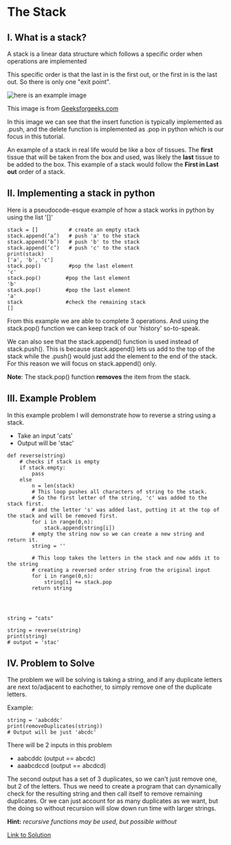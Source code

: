 # The Stack
## I. What is a stack?

A stack is a linear data structure which follows a specific order when operations are implemented

This specific order is that the last in is the first out, or the first in is the last out. So there is only one "exit point". 

![here is an example image](https://media.geeksforgeeks.org/wp-content/cdn-uploads/gq/2013/03/stack.png)

This image is from [Geeksforgeeks.com](https://www.geeksforgeeks.org/stack-in-python/)

In this image we can see that the insert function is typically implemented as .push, and the delete function is implemented as .pop in python which is our focus in this tutorial.

An example of a stack in real life would be like a box of tissues. The **first** tissue that will be taken from the box and used, was likely the **last** tissue to be added to the box. This example of a stack would follow the **First in Last out** order of a stack.

## II. Implementing a stack in python
Here is a pseudocode-esque example of how a stack works in python by using the list '[]'

```
stack = []          # create an empty stack
stack.append(‘a’)   # push 'a' to the stack
stack.append(‘b’)   # push 'b' to the stack
stack.append(‘c’)   # push 'c' to the stack
print(stack)
['a', 'b', 'c']
stack.pop()         #pop the last element
'c'
stack.pop()        #pop the last element
'b'
stack.pop()        #pop the last element
'a'
stack              #check the remaining stack
[]
```
From this example we are able to complete 3 operations. And using the stack.pop() function we can keep track of our 'history' so-to-speak. 

We can also see that the stack.append() function is used instead of stack.push(). This is because stack.append() lets us add to the top of the stack while the .push() would just add the element to the end of the stack. 
For this reason we will focus on stack.append() only.

**Note**: The stack.pop() function **removes** the item from the stack.

## III. Example Problem
In this example problem I will demonstrate how to reverse a string using a stack. 

- Take an input 'cats' 
- Output will be 'stac' 

```
def reverse(string)
    # checks if stack is empty
    if stack.empty:
        pass
    else
        n = len(stack)
        # This loop pushes all characters of string to the stack. 
        # So the first letter of the string, 'c' was added to the stack first. 
        # and the letter 's' was added last, putting it at the top of the stack and will be removed first.
        for i in range(0,n):
            stack.append(string[i])
        # empty the string now so we can create a new string and return it. 
        string = ''

        # This loop takes the letters in the stack and now adds it to the string
        # creating a reversed order string from the original input
        for i in range(0,n):
            string[i] += stack.pop
        return string


            

string = "cats"

string = reverse(string)
print(string)
# output = 'stac'
```

## IV. Problem to Solve

The problem we will be solving is taking a string, and if any duplicate letters are next to/adjacent to eachother, to simply remove one of the duplicate letters. 

Example:
```
string = 'aabcddc'
print(removeDuplicates(string))
# Output will be just 'abcdc'
```  

There will be 2 inputs in this problem

- aabcddc (output == abcdc)
- aaabcdccd (output == abcdcd)

The second output has a set of 3 duplicates, so we can't just remove one, but 2 of the letters.
Thus we need to create a program that can dynamically check for the resulting string and then call itself to remove remaining duplicates. Or we can just account for as many duplicates as we want, but the doing so without recursion will slow down run time with larger strings.

**Hint:** *recursive functions may be used, but possible without*

[Link to Solution](stacksolution.md)


